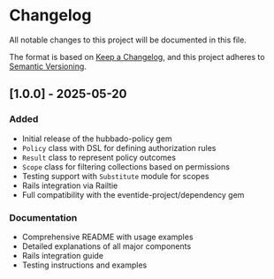 # Changelog

All notable changes to this project will be documented in this file.

The format is based on [Keep a Changelog](https://keepachangelog.com/en/1.0.0/),
and this project adheres to [Semantic Versioning](https://semver.org/spec/v2.0.0.html).

## [1.0.0] - 2025-05-20

### Added
- Initial release of the hubbado-policy gem
- `Policy` class with DSL for defining authorization rules
- `Result` class to represent policy outcomes
- `Scope` class for filtering collections based on permissions
- Testing support with `Substitute` module for scopes
- Rails integration via Railtie
- Full compatibility with the eventide-project/dependency gem

### Documentation
- Comprehensive README with usage examples
- Detailed explanations of all major components
- Rails integration guide
- Testing instructions and examples
